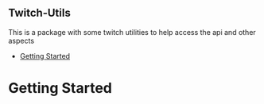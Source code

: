 ## Twitch-Utils

This is a package with some twitch utilities to help access the api and other aspects

- [Getting Started](#getting-started)

# Getting Started